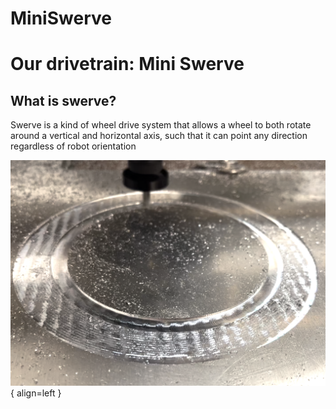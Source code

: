 # MiniSwerve

# Our drivetrain: Mini Swerve

## What is swerve?
Swerve is a kind of wheel drive system that allows a wheel to both rotate around a vertical and horizontal axis, such that it can point any direction regardless of robot orientation

![Image title](docs/assets/swervemachinepic1.png){ align=left }


